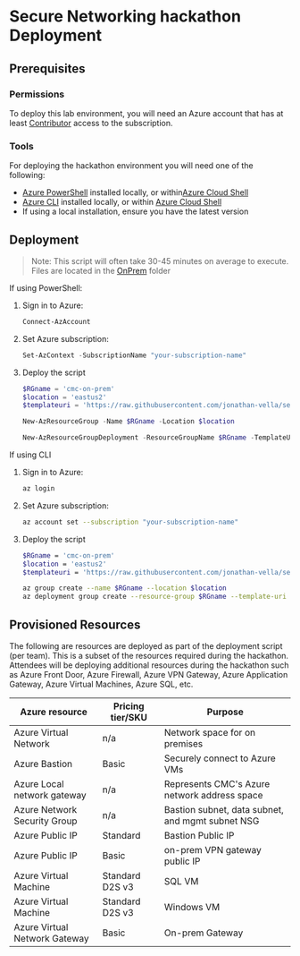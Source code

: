 # Secure Networking hackathon Deployment

## Prerequisites

### Permissions

To deploy this lab environment, you will need an Azure account that has at least [Contributor](https://docs.microsoft.com/azure/role-based-access-control/built-in-roles#contributor) access to the subscription.

### Tools

For deploying the hackathon environment you will need one of the following:

- [Azure PowerShell](https://learn.microsoft.com/powershell/azure/install-az-ps?view=azps-8.3.0) installed locally, or within[Azure Cloud Shell](https://learn.microsoft.com/azure/cloud-shell/overview)
- [Azure CLI](https://learn.microsoft.com/cli/azure/install-azure-cli) installed locally, or within [Azure Cloud Shell](https://learn.microsoft.com/azure/cloud-shell/overview)
- If using a local installation, ensure you have the latest version

## Deployment

> Note: This script will often take 30-45 minutes on average to execute. Files are located in the [OnPrem](./OnPrem) folder

If using PowerShell:

1.  Sign in to Azure:

    ```Powershell
    Connect-AzAccount
    ```

2.  Set Azure subscription:

    ```Powershell
    Set-AzContext -SubscriptionName "your-subscription-name"
    ```
    
3.  Deploy the script

    ```Powershell
    $RGname = 'cmc-on-prem'
    $location = 'eastus2'
    $templateuri = 'https://raw.githubusercontent.com/jonathan-vella/secure-networking-hackathon/main/setup/OnPrem/onpremdeploy.json'
    
    New-AzResourceGroup -Name $RGname -Location $location
    
    New-AzResourceGroupDeployment -ResourceGroupName $RGname -TemplateURI $templateuri
    ```

If using CLI

1.  Sign in to Azure:

    ```sh
    az login
    ```

2.  Set Azure subscription:

    ```sh
    az account set --subscription "your-subscription-name"
    ```

3. Deploy the script

    ```sh
    $RGname = 'cmc-on-prem'
    $location = 'eastus2'
    $templateuri = 'https://raw.githubusercontent.com/jonathan-vella/secure-networking-hackathon/main/setup/OnPrem/onpremdeploy.json'

    az group create --name $RGname --location $location
    az deployment group create --resource-group $RGname --template-uri $templateuri
    ```

## Provisioned Resources

The following are resources are deployed as part of the deployment script (per team). This is a subset of the resources required during the hackathon. Attendees will be deploying additional resources during the hackathon such as Azure Front Door, Azure Firewall, Azure VPN Gateway, Azure Application Gateway, Azure Virtual Machines, Azure SQL, etc.

| Azure resource                | Pricing tier/SKU | Purpose                                          |
| ----------------------------- | ---------------- | ------------------------------------------------ |
| Azure Virtual Network         | n/a              | Network space for on premises                    |
| Azure Bastion                 | Basic            | Securely connect to Azure VMs                    |
| Azure Local network gateway   | n/a              | Represents CMC's Azure network address space     |
| Azure Network Security Group  | n/a              | Bastion subnet, data subnet, and mgmt subnet NSG |
| Azure Public IP               | Standard         | Bastion Public IP                                |
| Azure Public IP               | Basic            | on-prem VPN gateway public IP                    |
| Azure Virtual Machine         | Standard D2S v3  | SQL VM                                           |
| Azure Virtual Machine         | Standard D2S v3  | Windows VM                                       |
| Azure Virtual Network Gateway | Basic            | On-prem Gateway                                  |
